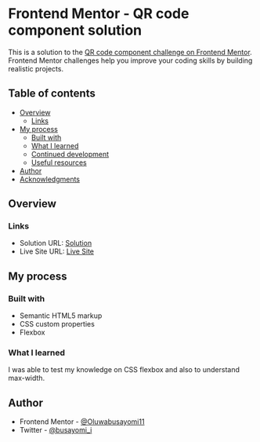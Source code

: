 # Frontend Mentor - QR code component solution

This is a solution to the [QR code component challenge on Frontend Mentor](https://www.frontendmentor.io/challenges/qr-code-component-iux_sIO_H). Frontend Mentor challenges help you improve your coding skills by building realistic projects. 

## Table of contents

- [Overview](#overview)
  - [Links](#links)
- [My process](#my-process)
  - [Built with](#built-with)
  - [What I learned](#what-i-learned)
  - [Continued development](#continued-development)
  - [Useful resources](#useful-resources)
- [Author](#author)
- [Acknowledgments](#acknowledgments)


## Overview

### Links

- Solution URL: [Solution](https://www.frontendmentor.io/solutions/qrcode-component-using-css-flexbox-4nc1tcS05Z)
- Live Site URL: [Live Site](https://oluwabusayomi11.github.io/qr-code-component/)

## My process

### Built with

- Semantic HTML5 markup
- CSS custom properties
- Flexbox


### What I learned

I was able to test my knowledge on CSS flexbox and also to understand max-width.

## Author

- Frontend Mentor - [@Oluwabusayomi11](https://www.frontendmentor.io/profile/Oluwabusayomi11)
- Twitter - [@busayomi_i](https://www.twitter.com/busayomi_i)




